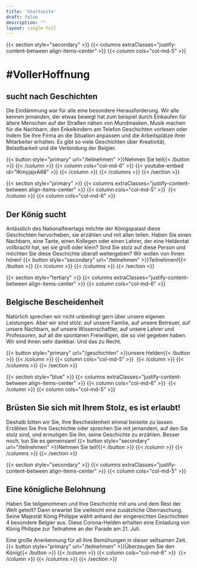 ```yaml
---
title: 'Startseite'
draft: false
description: ""
layout: single-full
---
```


{{< section style="secondary" >}}
{{< columns extraClasses="justify-content-between align-items-center" >}}
{{< column cols="col-md-5" >}}
# #VollerHoffnung
## sucht nach Geschichten
Die Eindämmung war für alle eine besondere Herausforderung. Wir alle kennen jemanden, der etwas bewegt hat zum beispiel durch Einkaufen für ältere Menschen auf der Straßen nähen von Mundmasken. Musik machen für die Nachbarn, den Enkelkindern am Telefon Geschichten vorlesen oder Indem Sie Ihre Firma an die Situation anpassen und die Arbeitsplätze ihrer Mitarbeiter erhalten. Es gibt so viele Geschichten über Kreativität, Belastbarkeit und die Verbindung der Belgier.

{{< button style="primary" url="/teilnehmen" >}}Nehmen Sie teil{{< /button >}}
{{< /column >}}
{{< column cols="col-md-6" >}}
{{< youtube-embed id="lKmyjajxA68" >}}
{{< /column >}}
{{< /columns >}}
{{< /section >}}

{{< section style="primary" >}}
{{< columns extraClasses="justify-content-between align-items-center" >}}
{{< column cols="col-md-5" >}}
<img src="/img/Herowit.png" alt="" class="img-fluid" />
{{< /column >}}
{{< column cols="col-md-6" >}}
## Der König sucht
Anlässlich des Nationalfeiertags möchte der Königspalast diese Geschichten hervorheben, sie erzählen und mit allen teilen. Haben Sie einen Nachbarn, eine Tante, einen Kollegen oder einen Lehrer, der eine Heldentat vollbracht hat, sei sie groß oder klein? Sind Sie stolz auf diese Person und möchten Sie diese Geschichte überall weitergeben? Wir wollen von Ihnen hören!
{{< button style="secondary" url="/teilnehmen" >}}Teilnehmen!{{< /button >}}
{{< /column >}}
{{< /columns >}}
{{< /section >}}

{{< section style="tertiary" >}}
{{< columns extraClasses="justify-content-between align-items-center" >}}
{{< column cols="col-md-6" >}}
## Belgische Bescheidenheit
Natürlich sprechen wir nicht unbedingt gern über unsere eigenen Leistungen. Aber wir sind stolz: auf unsere Familie, auf unsere Betreuer, auf unsere Nachbarn, auf unsere Wissenschaftler, auf unsere Lehrer und Professoren, auf all die spontanen Freiwilligen, die so viel gegeben haben. Wir sind ihnen sehr dankbar. Und das zu Recht. 

{{< button style="primary" url="/geschichten" >}}unsere Helden{{< /button >}}
{{< /column >}}
{{< column cols="col-md-5" >}}
<img src="/img/KermisWit.png" alt="" class="img-fluid" />
{{< /column >}}
{{< /columns >}}
{{< /section >}}

{{< section style="blue" >}}
{{< columns extraClasses="justify-content-between align-items-center" >}}
{{< column cols="col-md-6" >}}
<img src="/img/SelfieWit.png" alt="" class="img-fluid" />
{{< /column >}}
{{< column cols="col-md-5" >}}
## Brüsten Sie sich mit Ihrem Stolz, es ist erlaubt!
Deshalb bitten wir Sie, Ihre Bescheidenheit einmal beiseite zu lassen. Erzählen Sie Ihre Geschichte oder sprechen Sie mit jemandem, auf den Sie stolz sind, und ermutigen Sie ihn, seine Geschichte zu erzählen. Besser noch, tun Sie es gemeinsam!
{{< button style="secondary" url="/teilnehmen" >}}Nehmen Sie teil!{{< /button >}}
{{< /column >}}
{{< /columns >}}
{{< /section >}}

{{< section style="secondary" >}}
{{< columns extraClasses="justify-content-between align-items-center" >}}
{{< column cols="col-md-5" >}}
## Eine königliche Belohnung
Haben Sie teilgenommen und Ihre Geschichte mit uns und dem Rest der Welt geteilt? Dann erwartet Sie vielleicht eine zusätzliche Überraschung. Seine Majestät König Philippe wählt anhand der eingereichten Geschichten 4 besondere Belgier aus. Diese Corona-Helden erhalten eine Einladung von König Philippe zur Teilnahme an der Parade am 21. Juli. 

Eine große Anerkennung für all Ihre Bemühungen in dieser seltsamen Zeit.
{{< button style="primary" url="/teilnehmen" >}}Überzeugen Sie den König{{< /button >}}
{{< /column >}}
{{< column cols="col-md-6" >}}
<img src="/img/king-thumbsup.png" alt="" class="img-fluid" />
{{< /column >}}
{{< /columns >}}
{{< /section >}}